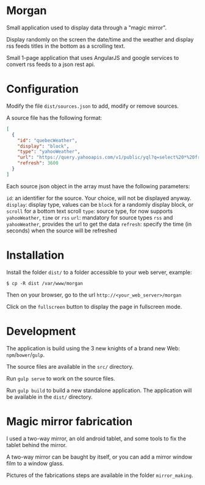 # Morgan

Small application used to display data through a "magic mirror".

Display randomly on the screen the date/time and the weather and display rss feeds titles in the bottom as a scrolling text.

Small 1-page application that uses AngularJS and google services to convert rss feeds to a json rest api.

# Configuration

Modify the file `dist/sources.json` to add, modify or remove sources.

A source file has the following format:

```json
[
  {
    "id": "quebecWeather",
    "display": "block",
    "type": "yahooWeather",
    "url": "https://query.yahooapis.com/v1/public/yql?q=select%20*%20from%20weather.forecast%20where%20woeid%20in%20(select%20woeid%20from%20geo.places(1)%20where%20text%3D%22quebec%2C%20ca%22)%20%20and%20u%3D'c'&format=json&env=store%3A%2F%2Fdatatables.org%2Falltableswithkeys",
    "refresh": 3600
  }
]
```
Each source json object in the array must have the following parameters:

`id`: an identifier for the source. Your choice, will not be displayed anyway.
`display`: display type, values can be `block` for a randomly display block, or `scroll` for a bottom text scroll
`type`: source type, for now supports `yahooWeather`, `time` or `rss`
`url`: mandatory for source types `rss` and `yahooWeather`, provides the url to get the data
`refresh`: specify the time (in seconds) when the source will be refreshed

# Installation

Install the folder `dist/` to a folder accessible to your web server, example:

```shell
$ cp -R dist /var/www/morgan
```

Then on your browser, go to the url `http://<your_web_server>/morgan`

Click on the `fullscreen` button to display the page in fullscreen mode.

# Development

The application is build using the 3 new knights of a brand new Web: `npm`/`bower`/`gulp`.

The source files are available in the `src/` directory.

Run `gulp serve` to work on the source files.

Run `gulp build` to build a new standalone application. The application will be available in the `dist/` directory.

# Magic mirror fabrication

I used a two-way mirror, an old android tablet, and some tools to fix the tablet behind the mirror.

A two-way mirror can be baught by itself, or you can add a mirror window film to a window glass.

Pictures of the fabrications steps are available in the folder `mirror_making`.
